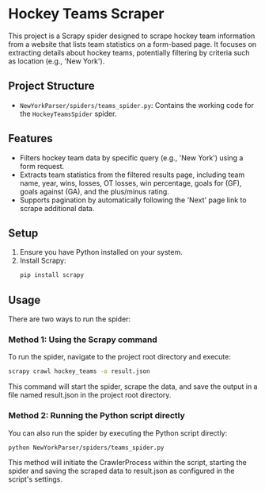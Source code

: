 # Hockey Teams Scraper

This project is a Scrapy spider designed to scrape hockey team information from a website that lists team statistics on a form-based page. It focuses on extracting details about hockey teams, potentially filtering by criteria such as location (e.g., 'New York').

## Project Structure

- `NewYorkParser/spiders/teams_spider.py`: Contains the working code for the `HockeyTeamsSpider` spider.

## Features

- Filters hockey team data by specific query (e.g., 'New York') using a form request.
- Extracts team statistics from the filtered results page, including team name, year, wins, losses, OT losses, win percentage, goals for (GF), goals against (GA), and the plus/minus rating.
- Supports pagination by automatically following the 'Next' page link to scrape additional data.

## Setup

1. Ensure you have Python installed on your system.
2. Install Scrapy:
   ```bash
   pip install scrapy
    ```
## Usage
There are two ways to run the spider:

### Method 1: Using the Scrapy command
To run the spider, navigate to the project root directory and execute:
```bash
scrapy crawl hockey_teams -o result.json
```
This command will start the spider, scrape the data, and save the output in a file named result.json in the project root directory.

### Method 2: Running the Python script directly
You can also run the spider by executing the Python script directly:
```bash
python NewYorkParser/spiders/teams_spider.py
```
This method will initiate the CrawlerProcess within the script, starting the spider and saving the scraped data to result.json as configured in the script's settings.